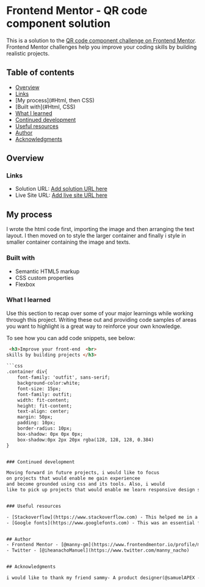 # Frontend Mentor - QR code component solution

This is a solution to the [QR code component challenge on Frontend Mentor](https://www.frontendmentor.io/challenges/qr-code-component-iux_sIO_H). Frontend Mentor challenges help you improve your coding skills by building realistic projects. 

## Table of contents

  - [Overview](#overview)
  - [Links](#links)
  - [My process](#Html, then CSS)
  - [Built with](#Html, CSS)
  - [What I learned](#what-i-learned)
  - [Continued development](#continued-development)
  - [Useful resources](#useful-resources)
  - [Author](#author)
  - [Acknowledgments](#acknowledgments)


## Overview


### Links

- Solution URL: [Add solution URL here](https://your-solution-url.com)
- Live Site URL: [Add live site URL here](https://your-live-site-url.com)

## My process
I wrote the html code first, importing the image and then arranging the text layout. I then moved on to style the larger container and finally i style in smaller container containing the image and texts.

### Built with

- Semantic HTML5 markup
- CSS custom properties
- Flexbox
### What I learned

Use this section to recap over some of your major learnings while working through this project. Writing these out and providing code samples of areas you want to highlight is a great way to reinforce your own knowledge.

To see how you can add code snippets, see below:

```html
 <h3>Improve your front-end  <br>
skills by building projects </h3>
            
```css
.container div{
    font-family: 'outfit', sans-serif;
    background-color:white;
    font-size: 15px;
    font-family: outfit;
    width: fit-content;
    height: fit-content;
    text-align: center;
    margin: 50px;
    padding: 10px;
    border-radius: 10px;
    box-shadow: 0px 0px 0px;
    box-shadow:0px 2px 20px rgba(128, 128, 128, 0.384)
}


### Continued development

Moving forward in future projects, i would like to focus
on projects that would enable me gain experiencee
and become grounded using css and its tools. Also, i would
like to pick up projects that would enable me learn responsive design seeing as i am not so familiar with the concept.


### Useful resources

- [Stackoverflow](https://www.stackoverflow.com) - This helped me in a few areas i got stuck eg how to import fonts in your css/html file. It also taught me the different methods of importation.
- [Google fonts](https://www.googlefonts.com) - This was an essential for the project. Howbeit, i learnt about the availability of different fonts and how to use them.


## Author
- Frontend Mentor - [@manny-gm](https://www.frontendmentor.io/profile/manny_gm )
- Twitter - [@iheanachoManuel](https://www.twitter.com/manny_nacho)


## Acknowledgments

i would like to thank my friend sammy- A product designer(@samuelAPEX - twitter handle) for his tremendous help and guidelines while doing this project. I would also like to thank Michael- A frontend developer (MichaelAnazodo) for his guidlelines during this project. They were trmendously helpful

